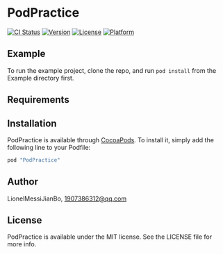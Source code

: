 # PodPractice

[![CI Status](http://img.shields.io/travis/LionelMessiJianBo/PodPractice.svg?style=flat)](https://travis-ci.org/LionelMessiJianBo/PodPractice)
[![Version](https://img.shields.io/cocoapods/v/PodPractice.svg?style=flat)](http://cocoapods.org/pods/PodPractice)
[![License](https://img.shields.io/cocoapods/l/PodPractice.svg?style=flat)](http://cocoapods.org/pods/PodPractice)
[![Platform](https://img.shields.io/cocoapods/p/PodPractice.svg?style=flat)](http://cocoapods.org/pods/PodPractice)

## Example

To run the example project, clone the repo, and run `pod install` from the Example directory first.

## Requirements

## Installation

PodPractice is available through [CocoaPods](http://cocoapods.org). To install
it, simply add the following line to your Podfile:

```ruby
pod "PodPractice"
```

## Author

LionelMessiJianBo, 1907386312@qq.com

## License

PodPractice is available under the MIT license. See the LICENSE file for more info.
